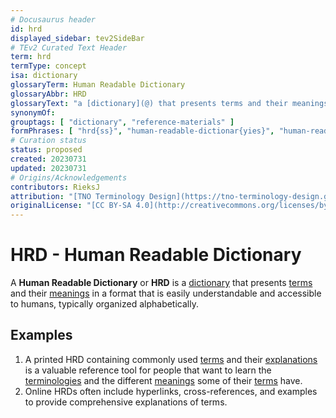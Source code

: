 ```yaml
---
# Docusaurus header
id: hrd
displayed_sidebar: tev2SideBar
# TEv2 Curated Text Header
term: hrd
termType: concept
isa: dictionary
glossaryTerm: Human Readable Dictionary
glossaryAbbr: HRD
glossaryText: "a [dictionary](@) that presents terms and their meanings in a format that is easily understandable and accessible to humans, typically organized alphabetically."
synonymOf:
grouptags: [ "dictionary", "reference-materials" ]
formPhrases: [ "hrd{ss}", "human-readable-dictionar{yies}", "human-readable-dictionar{yies}-hrd{ss}" ]
# Curation status
status: proposed
created: 20230731
updated: 20230731
# Origins/Acknowledgements
contributors: RieksJ
attribution: "[TNO Terminology Design](https://tno-terminology-design.github.io/tev2-specifications/docs)"
originalLicense: "[CC BY-SA 4.0](http://creativecommons.org/licenses/by-sa/4.0/?ref=chooser-v1)"
---
```


# HRD - Human Readable Dictionary

A **Human Readable Dictionary** or **HRD** is a [dictionary](@) that presents [terms](@) and their [meanings](definition@) in a format that is easily understandable and accessible to humans, typically organized alphabetically.

## Examples

1. A printed HRD containing commonly used [terms](@) and their [explanations](definition@) is a valuable reference tool for people that want to learn the [terminologies](@) and the different [meanings](@) some of their [terms](@) have.
2. Online HRDs often include hyperlinks, cross-references, and examples to provide comprehensive explanations of terms.
